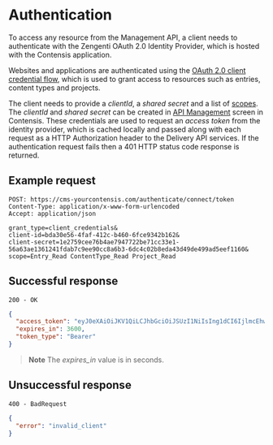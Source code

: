 # Authentication

To access any resource from the Management API, a client needs to authenticate with the Zengenti OAuth 2.0 Identity Provider, which is hosted with the Contensis application.

Websites and applications are authenticated using the [OAuth 2.0 client credential flow](https://tools.ietf.org/html/rfc6749#section-4.4), which is used to grant access to resources such as entries, content types and projects.

The client needs to provide a *clientId*, a *shared secret* and a list of [scopes](/security/scopes.md). The *clientId* and *shared secret* can be created in [API Management](https://zenhub.zengenti.com/Contensis/9/kb/content-types-and-entries/api-keys/api-key-overview.aspx) screen in Contensis. These credentials are used to request an *access token* from the identity provider, which is cached locally and passed along with each request as a HTTP Authorization header to the Delivery API services. If the authentication request fails then a 401 HTTP status code response is returned.

## Example request

```http
POST: https://cms-yourcontensis.com/authenticate/connect/token
Content-Type: application/x-www-form-urlencoded
Accept: application/json

grant_type=client_credentials&
client-id=bda30e56-4faf-412c-b460-6fce9342b162&
client-secret=1e2759cee76b4ae7947722be71cc33e1-56a63ae1361241fdab7c9ee90cc8a6b3-6dc4c02b8eda43d49de499ad5eef1160&
scope=Entry_Read ContentType_Read Project_Read
```

## Successful response

`200 - OK`

```json
{
  "access_token": "eyJ0eXAiOiJKV1QiLCJhbGciOiJSUzI1NiIsIng1dCI6IjlmcEhwSnMxZkdnUG5NRURHdmNNbnhxUmZNMCIsImtpZCI6IjlmcEhwSnMxZkdnUG5NRURHdmNNbnhxUmZNMCJ9.eyJpc3MiOiJodHRwOi8vY21zLWRldmVsb3AuY2xvdWQuY29udGVuc2lzLmNvbS9hdXRoZW50aWNhdGUiLCJhdWQiOiJodHRwOi8vY21zLWRldmVsb3AuY2xvdWQuY29udGVuc2lzLmNvbS9hdXRoZW50aWNhdGUvcmVzb3VyY2VzIiwiZXhwIjoxNDg4Mzc5MzU4LCJuYmYiOjE0ODgzNzU3NTgsImNsaWVudF9pZCI6ImJkYTMwZTU2LTRmYWYtNDEyYy1iNDYwLTZmY2U5MzQyYjE2MiIsImNsaWVudF9zdWIiOiJiZGEzMGU1Ni00ZmFmLSQxMmMtYjQ2MC02ZmNlOTM0MmIxNjIiLCJjbGllbnRfdXNlcm5hbWUiOiJTaW1vbidzIGtleSIsInNjb3BlIjoiRW50cnlfUmVhZCJ9.g1krcmM_2Qe5ZIB_2c8LDmBVP8tc2V2j01PqvlHk8swVLTonF_x-5Iob0Tql8dJN_jDyJyJNx0dzZGAd-w1Gn8qS_6KQR9e4Uk4z1OAd6s1soo6WhXMqgbGJ8Hq9WXgOehZz_Vz2efdGFZ2JJLr7mRRNj-4XL21XhkVYXWnxXfugSZ0tJdBa2rMTxDgz8uVF9Tdrcduy7l85lOjTZL13CwMbrPQebCdTQCty7LKGfF_U3KaWyRtTXwZhUvhq-7wCtEuHymcEAa_8jokL8pT0vhPkvMKZ_SiVCkdnBbwQ6GNFMU_mfjt4b-xgxjUFsHDhQPczosxmn8I7__hRpcsZCQ",
  "expires_in": 3600,
  "token_type": "Bearer"
}
```

> **Note** The *expires_in* value is in seconds.

## Unsuccessful response
`400 - BadRequest`

```json
{
  "error": "invalid_client"
}
```
